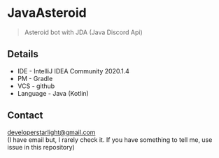 # JavaAsteroid
> Asteroid bot with JDA (Java Discord Api)

## Details
- IDE - IntelliJ IDEA Community 2020.1.4
- PM - Gradle
- VCS - github
- Language - Java (Kotlin)

## Contact
<developerstarlight@gmail.com>
<br />
(I have email but, I rarely check it. If you have something to tell me, use issue in this repository)